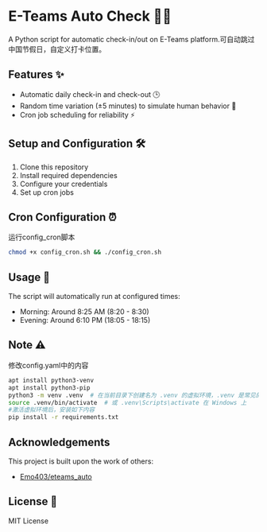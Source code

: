 # E-Teams Auto Check 👨‍💻

A Python script for automatic check-in/out on E-Teams platform.可自动跳过中国节假日，自定义打卡位置。

## Features ✨

- Automatic daily check-in and check-out 🕒
- Random time variation (±5 minutes) to simulate human behavior 🎲
- Cron job scheduling for reliability ⚡

## Setup and Configuration 🛠️

1. Clone this repository
2. Install required dependencies
3. Configure your credentials
4. Set up cron jobs

## Cron Configuration ⏰

运行config_cron脚本
```bash
chmod +x config_cron.sh && ./config_cron.sh
```

## Usage 📝

The script will automatically run at configured times:
- Morning: Around 8:25 AM (8:20 - 8:30)
- Evening: Around 6:10 PM (18:05 - 18:15)

## Note ⚠️
修改config.yaml中的内容
   ```bash
   apt install python3-venv
   apt install python3-pip
   python3 -m venv .venv  # 在当前目录下创建名为 .venv 的虚拟环境，.venv 是常见的虚拟环境目录名
   source .venv/bin/activate  # 或 .venv\Scripts\activate 在 Windows 上
   #激活虚拟环境后，安装如下内容
   pip install -r requirements.txt
   ```

## Acknowledgements

This project is built upon the work of others:
- [Emo403/eteams_auto](https://github.com/Emo403/eteams_auto)

## License 📄

MIT License
